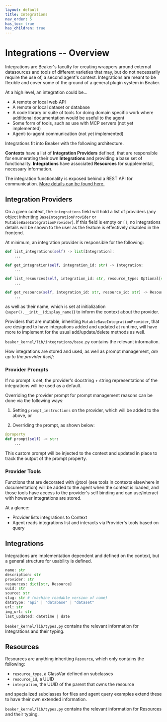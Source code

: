 ```yaml
---
layout: default
title: Integrations
nav_order: 5
has_toc: true
has_children: true
---
```


# Integrations -- Overview

Integrations are Beaker's faculty for creating wrappers around external datasources and tools of different varieties that may, but do not necessarily require the use of, a second agent's context. Integrations are meant to be flexible and cover some of the ground of a general plugin system in Beaker.

At a high level, an integration could be...
* A remote or local web API
* A remote or local dataset or database
* A code library or suite of tools for doing domain specific work where additional documentation would be useful to the agent
* Some form of tools, such as use with MCP servers (not yet implemented)
* Agent-to-agent communication (not yet implemented)

Integrations fit into Beaker with the following architecture.

**Contexts** have a list of **Integration Providers** defined, that are responsible for enumerating their own **Integrations** and providing a base set of functionality. **Integrations** have associated **Resources** for supplemental, necessary information.

The integration functionality is exposed behind a REST API for communication. [More details can be found here.](integrations_api.html)

## Integration Providers

On a given context, the `integrations` field will hold a list of providers (any object inheriting `BaseIntegrationProvider` or `MutableBaseIntegrationProvider`). If this field is empty or `[]`, no integrations details will be shown to the user as the feature is effectively disabled in the frontend.

At minimum, an integration provider is responsible for the following:

```python
def list_integrations(self) -> list[Integration]:
    ...

def get_integration(self, integration_id: str) -> Integration:
    ...

def list_resources(self, integration_id: str, resource_type: Optional[str] = None) -> list[Resource]:
    ...

def get_resource(self, integration_id: str, resource_id: str) -> Resource:
    ...
```

as well as their name, which is set at initialization (`super().__init__(display_name)`) to inform the context about the provider.

Providers that are mutable, inheriting `MutableBaseIntegrationProvider`, that are designed to have integrations added and updated at runtime, will have more to implement for the usual add/update/delete methods as well.

`beaker_kernel/lib/integrations/base.py` contains the relevant information.

How integrations are stored and used, as well as prompt management, *are up to the provider itself*:

### Provider Prompts

If no prompt is set, the provider's docstring + string representations of the integrations will be used as a default.

Overriding the provider prompt for prompt management reasons can be done via the following ways:

1) Setting `prompt_instructions` on the provider, which will be added to the above, or

2) Overriding the prompt, as shown below:

```python
@property
def prompt(self) -> str:
    ...
```

This custom prompt will be injected to the context and updated in place to track the output of the prompt property.

### Provider Tools

Functions that are decorated with @tool (see tools in contexts elsewhere in documentation) will be added to the agent when the context is loaded, and those tools have access to the provider's self binding and can use/interact with however integrations are stored.

At a glance:

* Provider lists integrations to Context
* Agent reads integrations list and interacts via Provider's tools based on query

## Integrations

Integrations are implementation dependent and defined on the context, but a general structure for usability is defined.

```python
name: str
description: str
provider: str
resources: dict[str, Resource]
uuid: str
source: str
slug: str # (machine readable version of name)
datatype: "api" | "database" | "dataset"
url: str
img_url: str
last_updated: datetime | date
```

`beaker_kernel/lib/types.py` contains the relevant information for Integrations and their typing.

## Resources

Resources are anything inheriting `Resource`, which only contains the following:

* `resource_type`, a ClassVar defined on subclasses
* `resource_id`, a UUID
* `integration`, the UUID of the parent that owns the resource

and specialized subclasses for files and agent query examples extend these to have their own extended information.

`beaker_kernel/lib/types.py` contains the relevant information for Resources and their typing.
